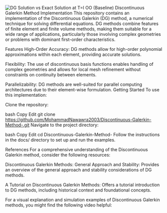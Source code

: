 ![DG Solution vs Exact Solution at T=I OO (Baseline)](https://github.com/user-attachments/assets/38503498-e544-4703-9187-617b801099e9)
Discontinuous Galerkin Method Implementation
This repository contains an implementation of the Discontinuous Galerkin (DG) method, a numerical technique for solving differential equations. DG methods combine features of finite element and finite volume methods, making them suitable for a wide range of applications, particularly those involving complex geometries or problems with dominant first-order characteristics.

Features
High-Order Accuracy: DG methods allow for high-order polynomial approximations within each element, providing accurate solutions.

Flexibility: The use of discontinuous basis functions enables handling of complex geometries and allows for local mesh refinement without constraints on continuity between elements.

Parallelizability: DG methods are well-suited for parallel computing architectures due to their element-wise formulation.
Getting Started
To use this implementation:

Clone the repository:

bash
Copy
Edit
git clone https://github.com/MohammadNawawra2003/Discontinuous-Galerkin-Method-.git
Navigate to the project directory:

bash
Copy
Edit
cd Discontinuous-Galerkin-Method-
Follow the instructions in the docs/ directory to set up and run the examples.

References
For a comprehensive understanding of the Discontinuous Galerkin method, consider the following resources:

Discontinuous Galerkin Methods: General Approach and Stability: Provides an overview of the general approach and stability considerations of DG methods.

A Tutorial on Discontinuous Galerkin Methods: Offers a tutorial introduction to DG methods, including historical context and foundational concepts.

For a visual explanation and simulation examples of Discontinuous Galerkin methods, you might find the following video helpful:

